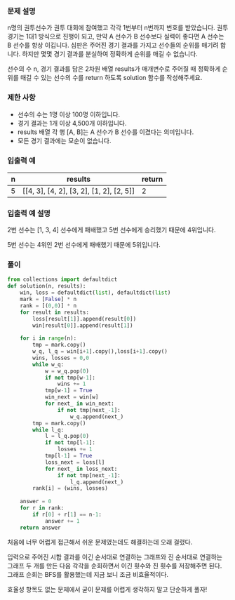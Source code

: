 ### 문제 설명

n명의 권투선수가 권투 대회에 참여했고 각각 1번부터 n번까지 번호를 받았습니다. 권투 경기는 1대1 방식으로 진행이 되고, 만약 A 선수가 B 선수보다 실력이 좋다면 A 선수는 B 선수를 항상 이깁니다. 심판은 주어진 경기 결과를 가지고 선수들의 순위를 매기려 합니다. 하지만 몇몇 경기 결과를 분실하여 정확하게 순위를 매길 수 없습니다.

선수의 수 n, 경기 결과를 담은 2차원 배열 results가 매개변수로 주어질 때 정확하게 순위를 매길 수 있는 선수의 수를 return 하도록 solution 함수를 작성해주세요.



### 제한 사항

- 선수의 수는 1명 이상 100명 이하입니다.
- 경기 결과는 1개 이상 4,500개 이하입니다.
- results 배열 각 행 [A, B]는 A 선수가 B 선수를 이겼다는 의미입니다.
- 모든 경기 결과에는 모순이 없습니다.



### 입출력 예

| n    | results                                  | return |
| ---- | ---------------------------------------- | ------ |
| 5    | [[4, 3], [4, 2], [3, 2], [1, 2], [2, 5]] | 2      |



### 입출력 예 설명

2번 선수는 [1, 3, 4] 선수에게 패배했고 5번 선수에게 승리했기 때문에 4위입니다.

5번 선수는 4위인 2번 선수에게 패배했기 때문에 5위입니다.



### 풀이

```python
from collections import defaultdict
def solution(n, results):
    win, loss = defaultdict(list), defaultdict(list)
    mark = [False] * n
    rank = [(0,0)] * n
    for result in results:
        loss[result[1]].append(result[0])
        win[result[0]].append(result[1])
        
    for i in range(n):
        tmp = mark.copy()
        w_q, l_q = win[i+1].copy(),loss[i+1].copy()
        wins, losses = 0,0
        while w_q:    
            w = w_q.pop(0)
            if not tmp[w-1]:
                wins += 1
            tmp[w-1] = True
            win_next = win[w]
            for next_ in win_next:
                if not tmp[next_-1]:
                    w_q.append(next_)
        tmp = mark.copy()
        while l_q:
            l = l_q.pop(0)
            if not tmp[l-1]:
                losses += 1
            tmp[l-1] = True
            loss_next = loss[l]
            for next_ in loss_next:
                if not tmp[next_-1]:
                    l_q.append(next_)
        rank[i] = (wins, losses)
        
    answer = 0
    for r in rank:
        if r[0] + r[1] == n-1:
            answer += 1
    return answer
```

처음에 너무 어렵게 접근해서 쉬운 문제였는데도 해결하는데 오래 걸렸다.

입력으로 주어진 시합 결과를 이긴 순서대로 연결하는 그래프와 진 순서대로 연결하는 그래프 두 개를 만든 다음 각각을 순회하면서 이긴 횟수와 진 횟수를 저장해주면 된다. 그래프 순회는 BFS를 활용했는데 지금 보니 조금 비효율적이다.

효율성 항목도 없는 문제에서 굳이 문제를 어렵게 생각하지 말고 단순하게 풀자!
